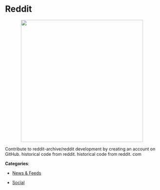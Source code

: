 # Reddit
<p align="center">
    <img width="400" src="https://raw.githubusercontent.com/apis-list/apis-list/apis/reddit/logo_256x256.png" />
</p>

Contribute to reddit-archive/reddit development by creating an account on GitHub.  historical code from reddit. historical code from reddit. com



**Categories**:

- [News & Feeds](https://github.com/apis-list/apis-list#news-and-feeds)

- [Social](https://github.com/apis-list/apis-list#social)



